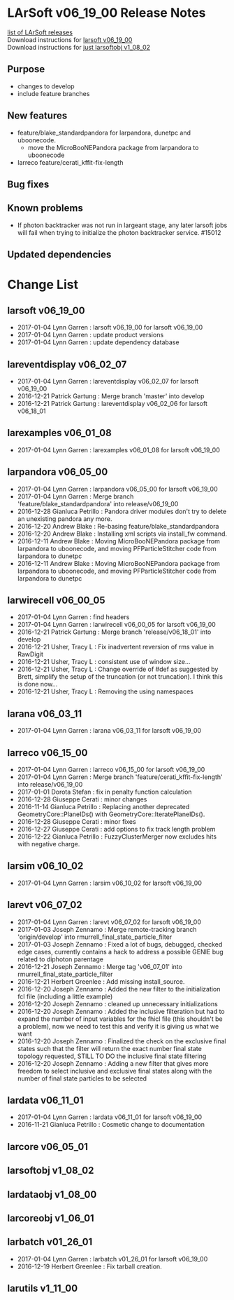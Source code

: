# LArSoft v06_19_00 Release Notes



[list of LArSoft releases](LArSoft_release_list)  
Download instructions for [larsoft v06_19_00](http://scisoft.fnal.gov/scisoft/bundles/larsoft/v06_19_00/larsoft-v06_19_00.html)  
Download instructions for [just larsoftobj v1_08_02](http://scisoft.fnal.gov/scisoft/bundles/larsoftobj/v1_08_02/larsoftobj-v1_08_02.html)

## Purpose

-   changes to develop
-   include feature branches

## New features

-   feature/blake_standardpandora for larpandora, dunetpc and uboonecode.
    -   move the MicroBooNEPandora package from larpandora to uboonecode
-   larreco feature/cerati_kffit-fix-length

## Bug fixes

## Known problems

-   If photon backtracker was not run in largeant stage, any later larsoft jobs will fail when trying to initialize the photon backtracker service. \#15012

## Updated dependencies

# Change List

## larsoft v06_19_00

-   2017-01-04 Lynn Garren : larsoft v06_19_00 for larsoft v06_19_00
-   2017-01-04 Lynn Garren : update product versions
-   2017-01-04 Lynn Garren : update dependency database

## lareventdisplay v06_02_07

-   2017-01-04 Lynn Garren : lareventdisplay v06_02_07 for larsoft v06_19_00
-   2016-12-21 Patrick Gartung : Merge branch 'master' into develop
-   2016-12-21 Patrick Gartung : lareventdisplay v06_02_06 for larsoft v06_18_01

## larexamples v06_01_08

-   2017-01-04 Lynn Garren : larexamples v06_01_08 for larsoft v06_19_00

## larpandora v06_05_00

-   2017-01-04 Lynn Garren : larpandora v06_05_00 for larsoft v06_19_00
-   2017-01-04 Lynn Garren : Merge branch 'feature/blake_standardpandora' into release/v06_19_00
-   2016-12-28 Gianluca Petrillo : Pandora driver modules don't try to delete an unexisting pandora any more.
-   2016-12-20 Andrew Blake : Re-basing feature/blake_standardpandora
-   2016-12-20 Andrew Blake : Installing xml scripts via install_fw command.
-   2016-12-11 Andrew Blake : Moving MicroBooNEPandora package from larpandora to uboonecode, and moving PFParticleStitcher code from larpandora to dunetpc
-   2016-12-11 Andrew Blake : Moving MicroBooNEPandora package from larpandora to uboonecode, and moving PFParticleStitcher code from larpandora to dunetpc

## larwirecell v06_00_05

-   2017-01-04 Lynn Garren : find headers
-   2017-01-04 Lynn Garren : larwirecell v06_00_05 for larsoft v06_19_00
-   2016-12-21 Patrick Gartung : Merge branch 'release/v06_18_01' into develop
-   2016-12-21 Usher, Tracy L : Fix inadvertent reversion of rms value in RawDigit
-   2016-12-21 Usher, Tracy L : consistent use of window size…
-   2016-12-21 Usher, Tracy L : Change override of \#def as suggested by Brett, simplify the setup of the truncation (or not truncation). I think this is done now…
-   2016-12-21 Usher, Tracy L : Removing the using namespaces

## larana v06_03_11

-   2017-01-04 Lynn Garren : larana v06_03_11 for larsoft v06_19_00

## larreco v06_15_00

-   2017-01-04 Lynn Garren : larreco v06_15_00 for larsoft v06_19_00
-   2017-01-04 Lynn Garren : Merge branch 'feature/cerati_kffit-fix-length' into release/v06_19_00
-   2017-01-01 Dorota Stefan : fix in penalty function calculation
-   2016-12-28 Giuseppe Cerati : minor changes
-   2016-11-14 Gianluca Petrillo : Replacing another deprecated GeometryCore::PlaneIDs() with GeometryCore::IteratePlaneIDs().
-   2016-12-28 Giuseppe Cerati : minor fixes
-   2016-12-27 Giuseppe Cerati : add options to fix track length problem
-   2016-12-22 Gianluca Petrillo : FuzzyClusterMerger now excludes hits with negative charge.

## larsim v06_10_02

-   2017-01-04 Lynn Garren : larsim v06_10_02 for larsoft v06_19_00

## larevt v06_07_02

-   2017-01-04 Lynn Garren : larevt v06_07_02 for larsoft v06_19_00
-   2017-01-03 Joseph Zennamo : Merge remote-tracking branch 'origin/develop' into rmurrell_final_state_particle_filter
-   2017-01-03 Joseph Zennamo : Fixed a lot of bugs, debugged, checked edge cases, currently contains a hack to address a possible GENIE bug related to diphoton parentage
-   2016-12-21 Joseph Zennamo : Merge tag 'v06_07_01' into rmurrell_final_state_particle_filter
-   2016-12-21 Herbert Greenlee : Add missing install_source.
-   2016-12-20 Joseph Zennamo : Added the new filter to the initialization fcl file (including a little example)
-   2016-12-20 Joseph Zennamo : cleaned up unnecessary initializations
-   2016-12-20 Joseph Zennamo : Added the inclusive filteration but had to expand the number of input variables for the fhicl file (this shouldn't be a problem), now we need to test this and verify it is giving us what we want
-   2016-12-20 Joseph Zennamo : Finalized the check on the exclusive final states such that the filter will return the exact number final state topology requested, STILL TO DO the inclusive final state filtering
-   2016-12-20 Joseph Zennamo : Adding a new filter that gives more freedom to select inclusive and exclusive final states along with the number of final state particles to be selected

## lardata v06_11_01

-   2017-01-04 Lynn Garren : lardata v06_11_01 for larsoft v06_19_00
-   2016-11-21 Gianluca Petrillo : Cosmetic change to documentation

## larcore v06_05_01

## larsoftobj v1_08_02

## lardataobj v1_08_00

## larcoreobj v1_06_01

## larbatch v01_26_01

-   2017-01-04 Lynn Garren : larbatch v01_26_01 for larsoft v06_19_00
-   2016-12-19 Herbert Greenlee : Fix tarball creation.

## larutils v1_11_00
